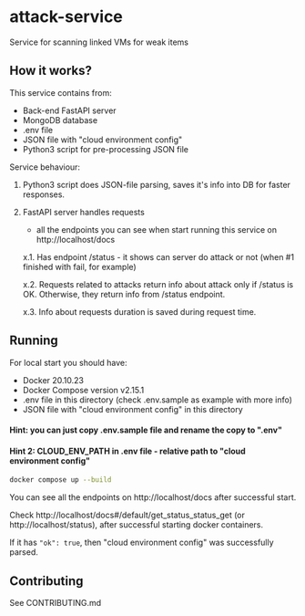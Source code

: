 # attack-service
Service for scanning linked VMs for weak items

## How it works?
This service contains from:
- Back-end FastAPI server
- MongoDB database
- .env file
- JSON file with "cloud environment config"
- Python3 script for pre-processing JSON file


Service behaviour:

1. Python3 script does JSON-file parsing, saves it's info into DB for faster responses.

1. FastAPI server handles requests

    - all the endpoints you can see when start running this service on http://localhost/docs

    x.1. Has endpoint /status - it shows can server do attack or not (when #1 finished with fail, for example)

    x.2. Requests related to attacks return info about attack only if /status is OK. Otherwise, they return info from /status endpoint.

    x.3. Info about requests duration is saved during request time.


## Running
For local start you should have:

- Docker 20.10.23
- Docker Compose version v2.15.1
- .env file in this directory (check .env.sample as example with more info)
- JSON file with "cloud environment config" in this directory

#### Hint: you can just copy .env.sample file and rename the copy to ".env"
#### Hint 2: CLOUD_ENV_PATH in .env file - relative path to "cloud environment config"

```bash
docker compose up --build
```

You can see all the endpoints on http://localhost/docs after successful start.

Check http://localhost/docs#/default/get_status_status_get (or http://localhost/status), after successful starting docker containers.

If it has ```"ok": true```,  then "cloud environment config" was successfully parsed.


## Contributing
See CONTRIBUTING.md
